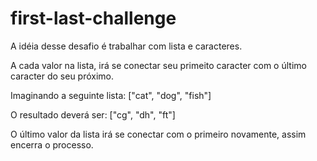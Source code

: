 # first-last-challenge

A idéia desse desafio é trabalhar com lista e caracteres.

A cada valor na lista, irá se conectar seu primeito caracter com o último caracter do seu próximo.

Imaginando a seguinte lista: ["cat", "dog", "fish"]

O resultado deverá ser: ["cg", "dh", "ft"]

O último valor da lista irá se conectar com o primeiro novamente, assim encerra o processo.